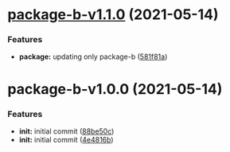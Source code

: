 # [package-b-v1.1.0](https://github.com/nellyk/yarn-2-semantic-release-demo/compare/package-b-v1.0.0...package-b-v1.1.0) (2021-05-14)


### Features

* **package:** updating only package-b ([581f81a](https://github.com/nellyk/yarn-2-semantic-release-demo/commit/581f81a1df5d907c6d460da9592cb9861b0f7776))

# package-b-v1.0.0 (2021-05-14)


### Features

* **init:** initial commit ([88be50c](https://github.com/nellyk/yarn-2-semantic-release-demo/commit/88be50c4b957bf7dc81394bb1d46a9f8af9dc5b4))
* **init:** initial commit ([4e4816b](https://github.com/nellyk/yarn-2-semantic-release-demo/commit/4e4816b76c15328255e235b46543c010bbdf6618))
